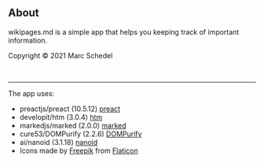 ## About

wikipages.md is a simple app that helps you keeping track of important information.

Copyright &copy; 2021 Marc Schedel

<br/><hr/>

The app uses:
- preactjs/preact (10.5.12) [preact](https://github.com/preactjs/preact)
- developit/htm (3.0.4) [htm](https://github.com/developit/htm)
- markedjs/marked (2.0.0) [marked](https://github.com/markedjs/marked)
- cure53/DOMPurify (2.2.6) [DOMPurify](https://github.com/cure53/DOMPurify)
- ai/nanoid (3.1.18) [nanoid](https://github.com/ai/nanoid)
- Icons made by [Freepik](https://www.flaticon.com/authors/freepik) from [Flaticon](https://www.flaticon.com/)
